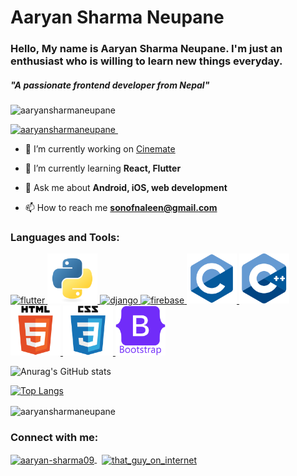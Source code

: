 <h1 align="left">Aaryan Sharma Neupane</h1>
<h3 align="left">
  Hello, My name is Aaryan Sharma Neupane. I'm just an enthusiast who is willing to learn new things everyday.
</h3>
<h5 align="left">
  "A passionate frontend developer from Nepal"
</h5>
<p align="left">
  <img src="https://komarev.com/ghpvc/?username=aaryansharmaneupane&label=Profile%20views&color=0e75b6&style=flat" alt="aaryansharmaneupane" /> 
</p>
<p align="left"> 
  <a href="https://github.com/ryo-ma/github-profile-trophy">
    <img src="https://github-profile-trophy.vercel.app/?username=aaryansharmaneupane" alt="aaryansharmaneupane" />
  </a>&nbsp; 
</p>


- 🔭 I’m currently working on [Cinemate](https://github.com/AaryanSharmaNeupane/cinemate_react.git)

- 🌱 I’m currently learning **React, Flutter**

- 💬 Ask me about **Android, iOS, web development**

- 📫 How to reach me **sonofnaleen@gmail.com**


<p>
<h3 align="left">Languages and Tools:</h3>

<p align="left">
   <a href="https://flutter.dev" target="_blank" rel="noreferrer">
    <img src="https://www.vectorlogo.zone/logos/flutterio/flutterio-icon.svg" alt="flutter" width="80" height="80"/> 
  </a> 
  <a href="https://www.python.org" target="_blank" rel="noreferrer"> 
    <img src="https://raw.githubusercontent.com/devicons/devicon/master/icons/python/python-original.svg" alt="python" width="80" height="80"/> 
  </a>
  <a href="https://www.djangoproject.com/" target="_blank" rel="noreferrer">
    <img src="https://cdn.worldvectorlogo.com/logos/django.svg" alt="django" width="80" height="80"/> 
  </a>
  <a href="https://firebase.google.com/" target="_blank" rel="noreferrer">
    <img src="https://www.vectorlogo.zone/logos/firebase/firebase-icon.svg" alt="firebase" width="80" height="80"/> 
  </a> 
    <a href="https://www.cprogramming.com/" target="_blank" rel="noreferrer"> 
    <img src="https://raw.githubusercontent.com/devicons/devicon/master/icons/c/c-original.svg" alt="c" width="80" height="80"/> 
  </a>
  <a href="https://www.w3schools.com/cpp/" target="_blank" rel="noreferrer">
    <img src="https://raw.githubusercontent.com/devicons/devicon/master/icons/cplusplus/cplusplus-original.svg" alt="cplusplus" width="80" height="80"/> 
  </a> 
  <a href="https://www.w3.org/html/" target="_blank" rel="noreferrer"> 
  <img src="https://raw.githubusercontent.com/devicons/devicon/master/icons/html5/html5-original-wordmark.svg" alt="html5" width="80" height="80"/> 
  </a>
   <a href="https://www.w3schools.com/css/" target="_blank" rel="noreferrer"> 
    <img src="https://raw.githubusercontent.com/devicons/devicon/master/icons/css3/css3-original-wordmark.svg" alt="css3" width="80" height="80"/>
  </a>
  
  <a href="https://getbootstrap.com" target="_blank" rel="noreferrer">
    <img src="https://raw.githubusercontent.com/devicons/devicon/master/icons/bootstrap/bootstrap-plain-wordmark.svg" alt="bootstrap" width="80" height="80"/> 
  </a> 
</p>

</p>



 ![Anurag's GitHub stats](https://github-readme-stats.vercel.app/api?username=aaryansharmaneupane&show_icons=true&theme=onedark)


[![Top Langs](https://github-readme-stats.vercel.app/api/top-langs/?username=aaryansharmaneupane&layout=compact)](https://github.com/aaryansharmaneupane/github-readme-stats)

<p><img align="center" src="https://github-readme-streak-stats.herokuapp.com/?user=aaryansharmaneupane&" alt="aaryansharmaneupane" /></p>

<h3 align="left">Connect with me:</h3>
<p align="left">
<a href="https://linkedin.com/in/aaryan-sharma09" target="blank">
  <img align="center" src="https://raw.githubusercontent.com/rahuldkjain/github-profile-readme-generator/master/src/images/icons/Social/linked-in-alt.svg" alt="aaryan-sharma09" height="70" width="80" />
  </a>&nbsp;
<a href="https://instagram.com/that_guy_on_internet" target="blank">
  <img align="center" src="https://raw.githubusercontent.com/rahuldkjain/github-profile-readme-generator/master/src/images/icons/Social/instagram.svg" alt="that_guy_on_internet" height="70" width="80" />
  </a>
</p>
